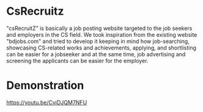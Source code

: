 # CsRecruitz
"csRecruitZ" is basically a job posting website targeted to the job seekers and employers in the CS field. We took inspiration from the existing website "bdjobs.com" and tried to develop it keeping in mind how job-searching, showcasing CS-related works and achievements, applying, and shortlisting can be easier for a jobseeker and at the same time, job advertising and screening the applicants can be easier for the employer.
# Demonstration
https://youtu.be/CviDJQM7NFU
